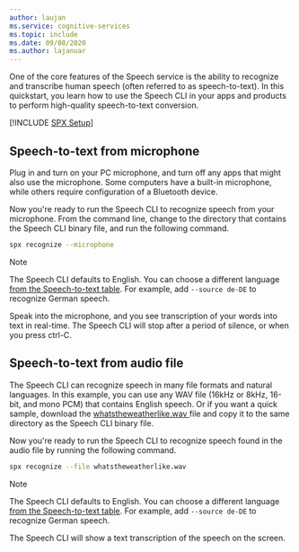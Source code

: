 ```yaml
---
author: laujan
ms.service: cognitive-services
ms.topic: include
ms.date: 09/08/2020
ms.author: lajanuar
---
```


One of the core features of the Speech service is the ability to recognize and transcribe human speech (often referred to as speech-to-text). In this quickstart, you learn how to use the Speech CLI in your apps and products to perform high-quality speech-to-text conversion.

[!INCLUDE [SPX Setup](../../spx-setup.md)]

## Speech-to-text from microphone

Plug in and turn on your PC microphone, and turn off any apps that might also use the microphone. Some computers have a built-in microphone, while others require configuration of a Bluetooth device.

Now you're ready to run the Speech CLI to recognize speech from your microphone. From the command line, change to the directory that contains the Speech CLI binary file, and run the following command.

```bash
spx recognize --microphone
```

> [!NOTE]
> The Speech CLI defaults to English. You can choose a different language [from the Speech-to-text table](../../../../language-support.md).
> For example, add `--source de-DE` to recognize German speech.

Speak into the microphone, and you see transcription of your words into text in real-time. The Speech CLI will stop after a period of silence, or when you press ctrl-C.

## Speech-to-text from audio file

The Speech CLI can recognize speech in many file formats and natural languages. In this example, you can use any WAV file (16kHz or 8kHz, 16-bit, and mono PCM) that contains English speech. Or if you want a quick sample, download the <a href="https://github.com/Azure-Samples/cognitive-services-speech-sdk/blob/master/samples/csharp/sharedcontent/console/whatstheweatherlike.wav" download="whatstheweatherlike" target="_blank">whatstheweatherlike.wav <span class="docon docon-download x-hidden-focus"></span></a> file and copy it to the same directory as the Speech CLI binary file.

Now you're ready to run the Speech CLI to recognize speech found in the audio file by running the following command.

```bash
spx recognize --file whatstheweatherlike.wav
```

> [!NOTE]
> The Speech CLI defaults to English. You can choose a different language [from the Speech-to-text table](../../../../language-support.md).
> For example, add `--source de-DE` to recognize German speech.

The Speech CLI will show a text transcription of the speech on the screen.